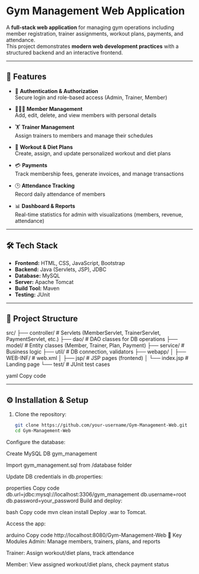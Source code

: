 # Gym Management Web Application

A **full-stack web application** for managing gym operations including member registration, trainer assignments, workout plans, payments, and attendance.  
This project demonstrates **modern web development practices** with a structured backend and an interactive frontend.

---

## 🚀 Features
- 🔐 **Authentication & Authorization**  
  Secure login and role-based access (Admin, Trainer, Member)

- 🧑‍🤝‍🧑 **Member Management**  
  Add, edit, delete, and view members with personal details

- 🏋️ **Trainer Management**  
  Assign trainers to members and manage their schedules

- 📅 **Workout & Diet Plans**  
  Create, assign, and update personalized workout and diet plans

- 💳 **Payments**  
  Track membership fees, generate invoices, and manage transactions

- 🕒 **Attendance Tracking**  
  Record daily attendance of members

- 📊 **Dashboard & Reports**  
  Real-time statistics for admin with visualizations (members, revenue, attendance)

---

## 🛠️ Tech Stack
- **Frontend:** HTML, CSS, JavaScript, Bootstrap  
- **Backend:** Java (Servlets, JSP), JDBC  
- **Database:** MySQL  
- **Server:** Apache Tomcat  
- **Build Tool:** Maven  
- **Testing:** JUnit  

---

## 📂 Project Structure
src/
├── controller/ # Servlets (MemberServlet, TrainerServlet, PaymentServlet, etc.)
├── dao/ # DAO classes for DB operations
├── model/ # Entity classes (Member, Trainer, Plan, Payment)
├── service/ # Business logic
├── util/ # DB connection, validators
├── webapp/
│ ├── WEB-INF/ # web.xml
│ ├── jsp/ # JSP pages (frontend)
│ └── index.jsp # Landing page
└── test/ # JUnit test cases

yaml
Copy code

---

## ⚙️ Installation & Setup

1. Clone the repository:
   ```bash
   git clone https://github.com/your-username/Gym-Management-Web.git
   cd Gym-Management-Web
Configure the database:

Create MySQL DB gym_management

Import gym_management.sql from /database folder

Update DB credentials in db.properties:

properties
Copy code
db.url=jdbc:mysql://localhost:3306/gym_management
db.username=root
db.password=your_password
Build and deploy:

bash
Copy code
mvn clean install
Deploy .war to Tomcat.

Access the app:

arduino
Copy code
http://localhost:8080/Gym-Management-Web
🔑 Key Modules
Admin: Manage members, trainers, plans, and reports

Trainer: Assign workout/diet plans, track attendance

Member: View assigned workout/diet plans, check payment status

